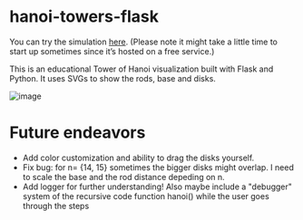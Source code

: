 # hanoi-towers-flask
You can try the simulation [here](https://hanoi-towers-flask.onrender.com). (Please note it might take a little time to start up sometimes since it’s hosted on a free service.)

This is an educational Tower of Hanoi visualization built with Flask and Python. It uses SVGs to show the rods, base and disks.

![image](https://github.com/user-attachments/assets/1eecd40b-624e-493e-a09c-7b4102cf2aef)

# Future endeavors
- Add color customization and ability to drag the disks yourself.
- Fix bug: for n= {14, 15} sometimes the bigger disks might overlap. I need to scale the base and the rod distance depeding on n.
- Add logger for further understanding! Also maybe include a "debugger" system of the recursive code function hanoi() while the user goes through the steps
